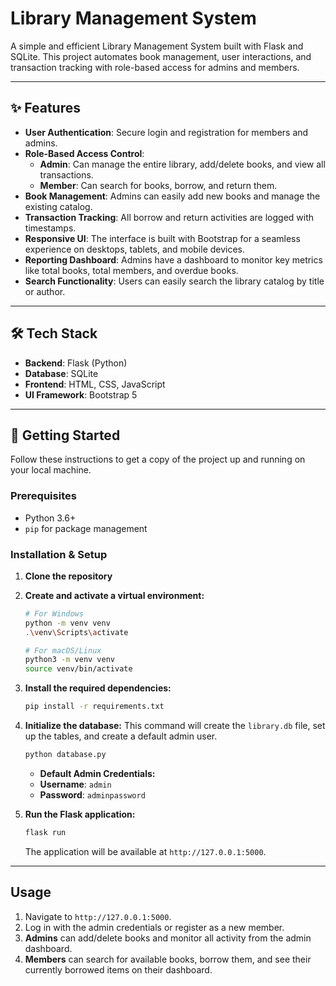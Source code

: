 # Library Management System

A simple and efficient Library Management System built with Flask and SQLite. This project automates book management, user interactions, and transaction tracking with role-based access for admins and members.

---

## ✨ Features

-   **User Authentication**: Secure login and registration for members and admins.
-   **Role-Based Access Control**:
    -   **Admin**: Can manage the entire library, add/delete books, and view all transactions.
    -   **Member**: Can search for books, borrow, and return them.
-   **Book Management**: Admins can easily add new books and manage the existing catalog.
-   **Transaction Tracking**: All borrow and return activities are logged with timestamps.
-   **Responsive UI**: The interface is built with Bootstrap for a seamless experience on desktops, tablets, and mobile devices.
-   **Reporting Dashboard**: Admins have a dashboard to monitor key metrics like total books, total members, and overdue books.
-   **Search Functionality**: Users can easily search the library catalog by title or author.

---

## 🛠️ Tech Stack

-   **Backend**: Flask (Python)
-   **Database**: SQLite
-   **Frontend**: HTML, CSS, JavaScript
-   **UI Framework**: Bootstrap 5

---

## 🚀 Getting Started

Follow these instructions to get a copy of the project up and running on your local machine.

### Prerequisites

-   Python 3.6+
-   `pip` for package management

### Installation & Setup

1.  **Clone the repository**

2.  **Create and activate a virtual environment:**
    ```sh
    # For Windows
    python -m venv venv
    .\venv\Scripts\activate

    # For macOS/Linux
    python3 -m venv venv
    source venv/bin/activate
    ```

3.  **Install the required dependencies:**
    ```sh
    pip install -r requirements.txt
    ```

4.  **Initialize the database:**
    This command will create the `library.db` file, set up the tables, and create a default admin user.
    ```sh
    python database.py
    ```
    -   **Default Admin Credentials:**
    -   **Username**: `admin`
    -   **Password**: `adminpassword`

5.  **Run the Flask application:**
    ```sh
    flask run
    ```
    The application will be available at `http://127.0.0.1:5000`.

---

## Usage

1.  Navigate to `http://127.0.0.1:5000`.
2.  Log in with the admin credentials or register as a new member.
3.  **Admins** can add/delete books and monitor all activity from the admin dashboard.
4.  **Members** can search for available books, borrow them, and see their currently borrowed items on their dashboard.

